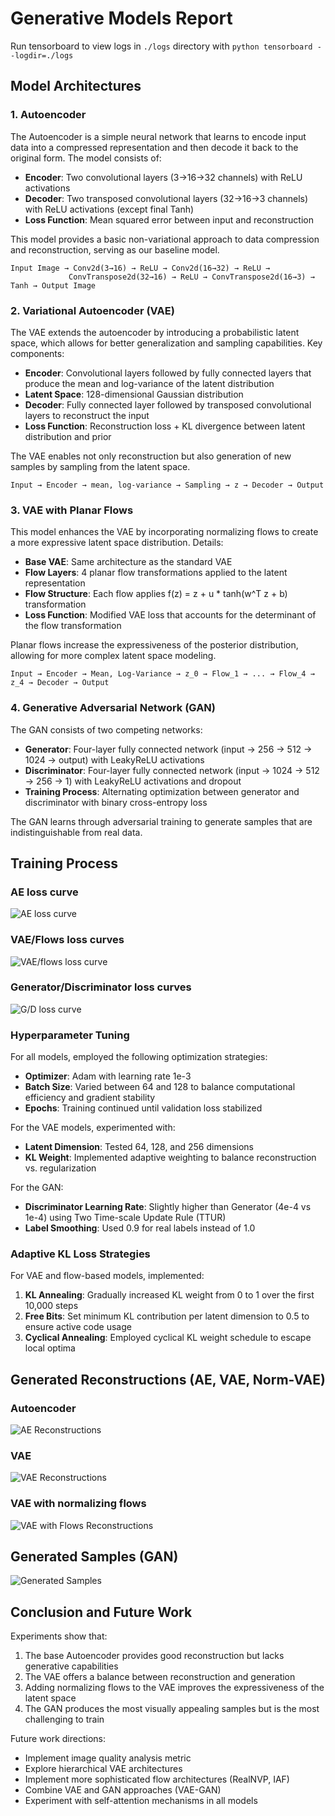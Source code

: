 # Generative Models Report

Run tensorboard to view logs in `./logs` directory with `python tensorboard --logdir=./logs`

## Model Architectures

### 1. Autoencoder
The Autoencoder is a simple neural network that learns to encode input data into a compressed representation and then decode it back to the original form. The model consists of:

- **Encoder**: Two convolutional layers (3→16→32 channels) with ReLU activations
- **Decoder**: Two transposed convolutional layers (32→16→3 channels) with ReLU activations (except final Tanh)
- **Loss Function**: Mean squared error between input and reconstruction

This model provides a basic non-variational approach to data compression and reconstruction, serving as our baseline model.

```
Input Image → Conv2d(3→16) → ReLU → Conv2d(16→32) → ReLU → 
             ConvTranspose2d(32→16) → ReLU → ConvTranspose2d(16→3) → Tanh → Output Image
```

### 2. Variational Autoencoder (VAE)
The VAE extends the autoencoder by introducing a probabilistic latent space, which allows for better generalization and sampling capabilities. Key components:

- **Encoder**: Convolutional layers followed by fully connected layers that produce the mean and log-variance of the latent distribution
- **Latent Space**: 128-dimensional Gaussian distribution
- **Decoder**: Fully connected layer followed by transposed convolutional layers to reconstruct the input
- **Loss Function**: Reconstruction loss + KL divergence between latent distribution and prior

The VAE enables not only reconstruction but also generation of new samples by sampling from the latent space.

```
Input → Encoder → mean, log-variance → Sampling → z → Decoder → Output
```

### 3. VAE with Planar Flows
This model enhances the VAE by incorporating normalizing flows to create a more expressive latent space distribution. Details:

- **Base VAE**: Same architecture as the standard VAE
- **Flow Layers**: 4 planar flow transformations applied to the latent representation
- **Flow Structure**: Each flow applies f(z) = z + u * tanh(w^T z + b) transformation
- **Loss Function**: Modified VAE loss that accounts for the determinant of the flow transformation

Planar flows increase the expressiveness of the posterior distribution, allowing for more complex latent space modeling.

```
Input → Encoder → Mean, Log-Variance → z_0 → Flow_1 → ... → Flow_4 → z_4 → Decoder → Output
```

### 4. Generative Adversarial Network (GAN)
The GAN consists of two competing networks:

- **Generator**: Four-layer fully connected network (input → 256 → 512 → 1024 → output) with LeakyReLU activations
- **Discriminator**: Four-layer fully connected network (input → 1024 → 512 → 256 → 1) with LeakyReLU activations and dropout
- **Training Process**: Alternating optimization between generator and discriminator with binary cross-entropy loss

The GAN learns through adversarial training to generate samples that are indistinguishable from real data.

## Training Process

### AE loss curve

![AE loss curve](./images/ae_loss.png)

### VAE/Flows loss curves

![VAE/flows loss curve](./images/vae_flows_loss.png)

### Generator/Discriminator loss curves

![G/D loss curve](./images/gan_loss.png)

### Hyperparameter Tuning

For all models, employed the following optimization strategies:

- **Optimizer**: Adam with learning rate 1e-3
- **Batch Size**: Varied between 64 and 128 to balance computational efficiency and gradient stability
- **Epochs**: Training continued until validation loss stabilized

For the VAE models, experimented with:
- **Latent Dimension**: Tested 64, 128, and 256 dimensions
- **KL Weight**: Implemented adaptive weighting to balance reconstruction vs. regularization

For the GAN:
- **Discriminator Learning Rate**: Slightly higher than Generator (4e-4 vs 1e-4) using Two Time-scale Update Rule (TTUR)
- **Label Smoothing**: Used 0.9 for real labels instead of 1.0

### Adaptive KL Loss Strategies

For VAE and flow-based models, implemented:

1. **KL Annealing**: Gradually increased KL weight from 0 to 1 over the first 10,000 steps
2. **Free Bits**: Set minimum KL contribution per latent dimension to 0.5 to ensure active code usage
3. **Cyclical Annealing**: Employed cyclical KL weight schedule to escape local optima

## Generated Reconstructions (AE, VAE, Norm-VAE)

### Autoencoder
![AE Reconstructions](./images/ae.png)

### VAE
![VAE Reconstructions](./images/vae.png)

### VAE with normalizing flows
![VAE with Flows Reconstructions](./images/vae_flow.png)
## Generated Samples (GAN)

![Generated Samples](./images/gan.png)

## Conclusion and Future Work

Experiments show that:

1. The base Autoencoder provides good reconstruction but lacks generative capabilities
2. The VAE offers a balance between reconstruction and generation
3. Adding normalizing flows to the VAE improves the expressiveness of the latent space
4. The GAN produces the most visually appealing samples but is the most challenging to train

Future work directions:
- Implement image quality analysis metric
- Explore hierarchical VAE architectures
- Implement more sophisticated flow architectures (RealNVP, IAF)
- Combine VAE and GAN approaches (VAE-GAN)
- Experiment with self-attention mechanisms in all models